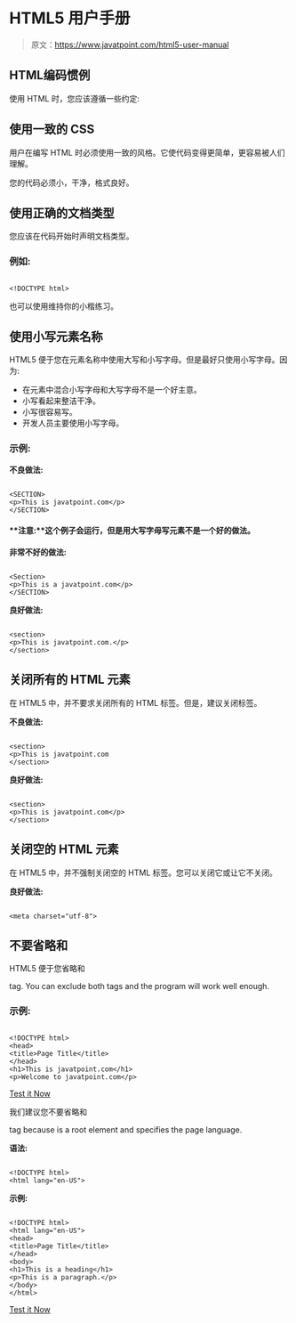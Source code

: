 # HTML5 用户手册

> 原文：<https://www.javatpoint.com/html5-user-manual>

## HTML编码惯例

使用 HTML 时，您应该遵循一些约定:

## 使用一致的 CSS

用户在编写 HTML 时必须使用一致的风格。它使代码变得更简单，更容易被人们理解。

您的代码必须小，干净，格式良好。

## 使用正确的文档类型

您应该在代码开始时声明文档类型。

### 例如:

```

<!DOCTYPE html>

```

也可以使用维持你的小楷练习。

## 使用小写元素名称

HTML5 便于您在元素名称中使用大写和小写字母。但是最好只使用小写字母。因为:

*   在元素中混合小写字母和大写字母不是一个好主意。
*   小写看起来整洁干净。
*   小写很容易写。
*   开发人员主要使用小写字母。

### 示例:

**不良做法:**

```

<SECTION>
<p>This is javatpoint.com</p>
</SECTION>

```

#### **注意:**这个例子会运行，但是用大写字母写元素不是一个好的做法。

**非常不好的做法:**

```

<Section>
<p>This is a javatpoint.com</p>
</SECTION>

```

**良好做法:**

```

<section>
<p>This is javatpoint.com.</p>
</section>

```

## 关闭所有的 HTML 元素

在 HTML5 中，并不要求关闭所有的 HTML 标签。但是，建议关闭标签。

**不良做法:**

```

<section>
<p>This is javatpoint.com
</section>

```

**良好做法:**

```

<section>
<p>This is javatpoint.com</p>
</section>

```

## 关闭空的 HTML 元素

在 HTML5 中，并不强制关闭空的 HTML 标签。您可以关闭它或让它不关闭。

**良好做法:**

```

<meta charset="utf-8">

```

## 不要省略和

HTML5 便于您省略和

tag. You can exclude both tags and the program will work well enough.

### 示例:

```

<!DOCTYPE html>
<head>
<title>Page Title</title>
</head>
<h1>This is javatpoint.com</h1>
<p>Welcome to javatpoint.com</p>

```

[Test it Now](https://www.javatpoint.com/oprweb/test.jsp?filename=html5usermanual)

我们建议您不要省略和

tag because is a root element and specifies the page language.

**语法:**

```

<!DOCTYPE html>
<html lang="en-US">

```

**示例:**

```

<!DOCTYPE html>
<html lang="en-US">
<head>
<title>Page Title</title>
</head>
<body>
<h1>This is a heading</h1>
<p>This is a paragraph.</p>
</body>
</html>

```

[Test it Now](https://www.javatpoint.com/oprweb/test.jsp?filename=html5usermanual2)